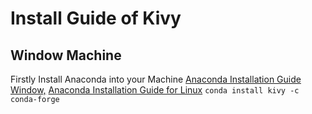 # Install Guide of Kivy
## Window Machine

Firstly Install Anaconda into your Machine [Anaconda Installation Guide Window,](https://docs.anaconda.com/anaconda/install/windows/) [Anaconda Installation Guide for Linux](https://docs.anaconda.com/anaconda/install/linux/)
`conda install kivy -c conda-forge 
`

